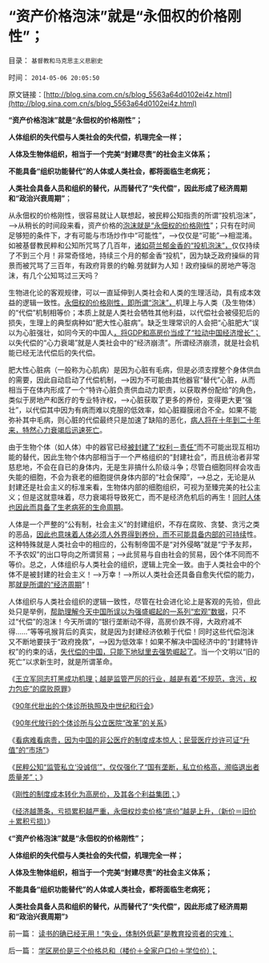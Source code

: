 # “资产价格泡沫”就是“永佃权的价格刚性”；

目录： `基督教和马克思主义悲剧史` 

时间： `2014-05-06 20:05:50` 

原文链接：[http://blog.sina.com.cn/s/blog_5563a64d0102ei4z.html](http://blog.sina.com.cn/s/blog_5563a64d0102ei4z.html)

**“资产价格泡沫”就是“永佃权的价格刚性”；**

**人体组织的失代偿与人类社会的失代偿，机理完全一样；**

**人体及生物体组织，相当于一个完美“封建尽责”的社会主义体系；**

**不能具备“组织功能替代”的人体或人类社会，都将面临生老病死；**

**人类社会具备人员和组织的替代，从而替代了“失代偿”，因此形成了经济周期和“政治兴衰周期”**；

从永佃权的价格刚性，很容易就让人联想起，被民粹公知指责的所谓“投机泡沫”，——>从稍长的时间段来看，资产价格的[泡沫就是“永佃权的价格刚性](../../../2014/5/5/“永佃权价格刚性和萧条”，高房价和看病贵的机理；.md)”；只有在时间足够短的条件下，才有可能与市场炒作中“可能性”，——>仅仅是“可能”——>相混淆。如被基督教民粹和公知所咒骂了几百年，[诸如荷兰郁金香的“投机泡沫”，](../../../2012/11/12/中世纪的理财观念，对荷兰“郁金香投机”的妖魔化.md)仅仅持续了不到三个月！非常奇怪地，持续三个月的郁金香“投机”，因为缺乏政府操纵的背景而被咒骂了三百年，有政府背景的约翰.劳就鲜为人知！政府操纵的房地产等泡沫，有几个公知骂过三天吗？

生物进化论的客观规律，可以一直延伸到人类社会和人类的生理活动，具有成本效益的逻辑一致性。[永佃权的价格刚性，即所谓“泡沫”，](../../../2013/11/16/争辩“泡沫，投机的经济学”，请先学好语文课.md)机理上与人类（及生物体）的“代偿”机制相等价；本质上就是人类社会牺牲其他利益，以代偿社会被侵犯后的损失，生理上的典型病种如“肥大性心脏病”。缺乏生理常识的人会把“心脏肥大”误以为心脏强壮，如同今天的中国人[，将GDP和高房价当成了“拉动中国经济增长”；](../../../2013/8/24/高房价中体现的社会主义信仰的泡沫，经济如何被毁灭的问题.md)以失代偿的“心力衰竭”就是人类社会中的“经济崩溃”。所谓经济崩溃，就是社会机能已经无法代偿后的失代偿。

肥大性心脏病（一般称为心肌病）是因为心脏有毛病，但是必须支撑整个身体供血的需要，因此自动启动了代偿机制，——>因为不可能由其他器官“替代”心脏，从而相当于在体内形成了一个“特许心脏负责供血动力职责，以获取养份配给”的角色，类似于房地产和医疗的专业特许权，——>心脏获取了更多的养份，变得更大更“强壮”，以代偿其中因为有病而难以克服的低效率，如心脏瓣膜闭合不全。如果不能弥补其中毛病，则心脏的代偿最终只是加速了缺陷的恶化，[病人将在十年到二十年来，特然心力衰竭后迅速死亡](../../../2010/7/13/死亡的到来不知不觉.md)。

由于生物个体（如人体）中的器官已经[被封建了“权利－责任”](../../../2013/12/5/“长子继承权，特许权”的封建及中国农村和南北战争.md)而不可能出现互相功能的替代，因此生物个体内部相当于一个严格组织的“封建社会”，而且统治者非常慈悲地，不会在自已的身体内，无是生非搞什么阶级斗争；尽管白细胞同样会攻击失能的细胞，不会为衰老的细胞提供身体内部的“社会保障”，——>总之，无论是从封建还是社会主义的标准来看，生物体内部的细胞组织，可视为至臻完美的社公主义；但是这就意味着，尽力衰竭将导致死亡，而不是经济危机后的再生！[同时人体也因此而具备了生老病死的生命周期](../../../2009/2/21/进化论：死亡是为了生存，经济中的淘汰和破产.md)。

人体是一个严整的“公有制，社会主义”的封建组织，不存在腐败、贪婪、贪污之类的恶品，[因此也意味着人体必须人外界得到养份，而不可能具备内部的可持续](../../../2010/5/11/抢劫的经济含义是生产，物质生产都是“抢劫”.md)性。这种特殊就是人类社会中的相应的，公有制帝国不是“对外侵略”就是“宁予友邦，不予农奴”的出口导向之所谓贸易；——>此贸易与自由社会的贸易，因个体不同而不等价。总之，人体组织与人类社会的组织，逻辑上完全一致。由于人类社会中的个体不是被封建的社会主义！——>万幸！——>所以人类社会还具备自愈失代偿的能力，那[就是所谓的“经济周期](../../../2012/7/24/(生产过剩vs供应短缺)是硬币两面，经济周期不是危机；.md)”！

人体组织与人类社会组织的逻辑一致性，尽管在社会进化论上是客观的先验，但此处只是举例，[帮助理解今天中国所误以为强盛崛起的一系列“宏观”数据](../../../2014/2/26/如何看待苏联模式下的天堂数据？数据构成论据的逻辑条件.md)，只不过“代偿”的泡沫！今天所谓的“银行垄断动不得，高房价跌不得，大政府减不得……”等等吼猴背后的真实，就是因为封建经济依赖于代偿！同时这些代偿泡沫又不断地要挟于“政府挽救”，——>因为低效率！如果不解决中国经济中的“封建特许权”的约束的话，[失代偿的中国，只能下地狱里去强势崛起了](../../../2013/1/16/唐宋明均亡于苏杭现象枯竭后的“失代偿”.md)。当一个文明以“旧的死亡”以求新生时，就是所谓革命。

《[王立军同志打黑成功机理；越是监管严厉的行业，越是有着“不规范，贪污，权力包庇”的腐败原罪](../../../2014/4/28/王立军同志“总有一条法治死你”的打黑机理.md)》

《[90年代批出的个体诊所执照及中世纪和行会](../../../2014/4/29/90年代批出的个体诊所执照及中世纪和行会.md)》

《[90年代放行的个体诊所与公立医院“改革”的关系](../../../2014/4/30/90年代放行的个体诊所与公立医院“改革”的关系.md)》

《[看病难看病贵，因为中国的非公医疗的制度成本惊人；民营医疗炒许可证“升值”的“市场”](../../../2014/5/1/看病难看病贵，因为中国的非公医疗的制度成本惊人.md)》

《[民粹公知“监管私立‘没诚信’”，仅仅强化了“国有垄断，私立价格高，濒临退出者质量差”；](../../../2014/5/3/为什么中国的非公医疗只能价格高，不得不“质量差”？.md)》

《[刚性的制度成本转化为高房价，及其各个利益集团；](../../../2014/5/4/刚性的制度成本转化为高房价，及保卫高房价的各个利益集团；.md)》

《[经济越萧条，亏损累积越严重，永佃权炒卖价格“底价”越是上升，（新价＝旧价＋累积亏损）](../../../2014/5/5/“永佃权价格刚性和萧条”，高房价和看病贵的机理；.md)》

《**“资产价格泡沫”就是“永佃权的价格刚性”；**

**人体组织的失代偿与人类社会的失代偿，机理完全一样；**

**人体及生物体组织，相当于一个完美“封建尽责”的社会主义体系；**

**不能具备“组织功能替代”的人体或人类社会，都将面临生老病死；**

**人类社会具备人员和组织的替代，从而替代了“失代偿”，因此形成了经济周期和“政治兴衰周期”**》

前一篇： [读书的确已经无用！“失业，体制外低薪”是教育投资者的灾难；](../../../2014/5/26/读书的确已经无用！“失业，体制外低薪”是教育投资者的灾难；.md)

后一篇： [学区房价是三个价格总和（楼价＋全家户口价＋学位价）；](../../../2014/5/5/学区房价是三个价格总和（楼价＋全家户口价＋学位价）；.md)


